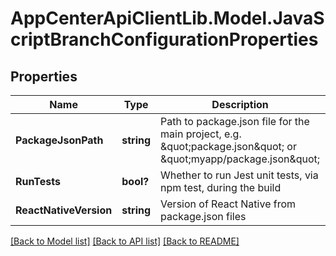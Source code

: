 # AppCenterApiClientLib.Model.JavaScriptBranchConfigurationProperties
## Properties

Name | Type | Description | Notes
------------ | ------------- | ------------- | -------------
**PackageJsonPath** | **string** | Path to package.json file for the main project, e.g. \&quot;package.json\&quot; or \&quot;myapp/package.json\&quot; | [optional] 
**RunTests** | **bool?** | Whether to run Jest unit tests, via npm test, during the build | [optional] 
**ReactNativeVersion** | **string** | Version of React Native from package.json files | [optional] 

[[Back to Model list]](../README.md#documentation-for-models) [[Back to API list]](../README.md#documentation-for-api-endpoints) [[Back to README]](../README.md)

